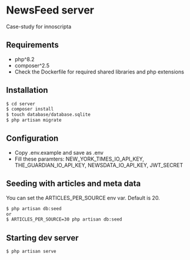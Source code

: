# NewsFeed server
Case-study for innoscripta

## Requirements
- php^8.2
- composer^2.5
- Check the Dockerfile for required shared libraries and php extensions

## Installation
```sh
$ cd server
$ composer install
$ touch database/database.sqlite
$ php artisan migrate
```

## Configuration
- Copy .env.example and save as .env
- Fill these paramters: NEW_YORK_TIMES_IO_API_KEY, THE_GUARDIAN_IO_API_KEY, NEWSDATA_IO_API_KEY, JWT_SECRET 

## Seeding with articles and meta data
You can set the ARTICLES_PER_SOURCE env var. Default is 20.
```sh
$ php artisan db:seed
or
$ ARTICLES_PER_SOURCE=30 php artisan db:seed
```

## Starting dev server
```sh
$ php artisan serve
```
